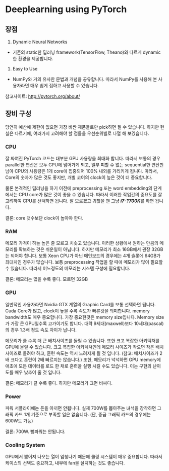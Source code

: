 # Deeplearning using PyTorch

## 장점

1. Dynamic Neural Networks
 - 기존의 static한 딥러닝 framework(TensorFlow, Theano)와 다르게 dynamic한 환경을 제공합니다.
1. Easy to Use
 - NumPy와 거의 유사한 문법과 개념을 공유합니다. 따라서 NumPy를 사용해 본 사용자라면 매우 쉽게 접하고 사용할 수 있습니다.

참고사이트: http://pytorch.org/about/

## 장비 구성

당연히 예산에 제한이 없으면 가장 비싼 제품들로만 pick하면 될 수 있습니다. 하지만 현실은 다르기에, 여러가지 고려해야 할 점들을 우선순위별로 나열 해 보겠습니다.

### CPU

잘 짜여진 PyTorch 코드는 대부분 GPU 사용량을 최대화 합니다. 따라서 보통의 경우 parallel한 연산은 모두 GPU에 넘어가게 되고, 일부 피할 수 없는 sequential한 연산만 남아 CPU의 사용량은 1개 core에 집중되어 100% 내외를 가리키게 됩니다. 따라서, Core의 숫자가 많은 것도 좋지만, 개별 코어의 clock이 높은 것이 더 중요합니다.

물론 본격적인 딥러닝을 하기 이전에 preprocessing 또는 word embedding의 단계에서는 CPU core가 많은 것이 좋을 수 있습니다. 따라서 이러한 작업간의 중요도를 잘 고려하여 CPU를 선택하면 됩니다. 잘 모르겠고 귀찮을 땐 그냥 ***i7-?700K***를 하면 됩니다.

결론: core 갯수보단 clock이 높아야 한다.

### RAM

메모리 가격이 하늘 높은 줄 모르고 치솟고 있습니다. 이러한 상황에서 원하는 만큼의 메모리를 확보하는 것은 쉬운일이 아닙니다. 하지만 메모리가 최소 16GB에서 권장 32GB는 되어야 합니다. 보통 Xeon CPU가 아닌 메인보드의 경우에는 4개 슬롯에 64GB가 최대치인 경우가 많습니다. 보통 preprocessing 작업을 할 때에 메모리가 많이 필요할 수 있습니다. 따라서 어느정도의 메모리는 시스템 구성에 필요합니다.

결론: 메모리는 많을 수록 좋다. 모르면 32GB

### GPU

일반적인 사용자라면 Nvidia GTX 계열의 Graphic Card를 보통 선택하면 됩니다. Cuda Core가 많고, clock이 높을 수록 속도가 빠른것을 의미합니다. memory bandwidth도 매우 중요합니다. 가장 중요한것은 memory size입니다. Memory size가 가장 큰 GPU일수록 고가이기도 합니다. 대략 9세대(maxwell)보다 10세대(pascal)의 경우 1.3배 정도 속도 차이가 납니다.

메모리가 클 수록 더 큰 배치사이즈를 돌릴 수 있습니다. 또한 크고 복잡한 아키텍쳐를 GPU에 올릴 수 있습니다. 크고 복잡한 아키텍쳐인데 메모리 사이즈가 작으면 작은 배치사이즈로 돌려야 하고, 훈련 속도는 역시 느려지게 될 것 입니다. (참고: 배치사이즈가 2배 크다고 훈련이 2배 빠르지는 않습니다.) 또한, 메모리가 넉넉하면 GPU memory에 애초에 모든 데이터를 로드 한 채로 훈련을 실행 시킬 수도 있습니다. 이는 구현의 난이도를 매우 낮추어 줄 것 입니다.

결론: 메모리가 클 수록 좋다. 하지만 메모리가 크면 비싸다.

### Power

파워 서플라이에는 돈을 아끼면 안됩니다. 실제 700W를 뽑아주는 녀석을 장착하면 그래픽 카드 1개 기준으로 부족할 일은 없습니다. (단, 중급 그래픽 카드의 경우에는 600W도 가능)

결론: 700W. 뻥파워는 안됩니다.

### Cooling System

GPU에서 뿜어져 나오는 열이 엄청나기 때문에 쿨링 시스템이 매우 중요합니다. 따라서 케이스의 선택도 중요하고, 내부에 fan을 설치하는 것도 좋습니다.